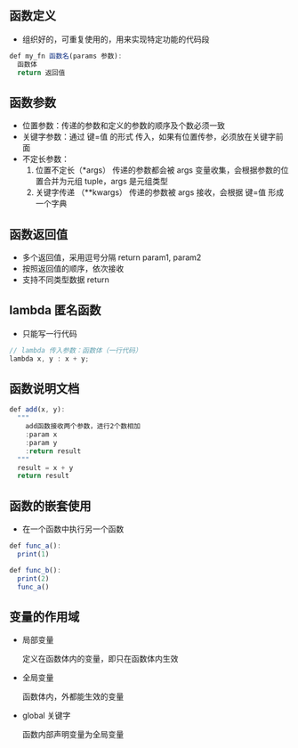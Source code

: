 ## 函数定义

- 组织好的，可重复使用的，用来实现特定功能的代码段

```js
def my_fn 函数名(params 参数):
  函数体
  return 返回值
```

## 函数参数

- 位置参数：传递的参数和定义的参数的顺序及个数必须一致
- 关键字参数：通过 键=值 的形式 传入，如果有位置传参，必须放在关键字前面
- 不定长参数：
  1. 位置不定长（\*args）
     传递的参数都会被 args 变量收集，会根据参数的位置合并为元组 tuple，args 是元组类型
  2. 关键字传递 （\*\*kwargs）
     传递的参数被 args 接收，会根据 键=值 形成一个字典

## 函数返回值

- 多个返回值，采用逗号分隔 return param1, param2
- 按照返回值的顺序，依次接收
- 支持不同类型数据 return

## lambda 匿名函数

- 只能写一行代码

```js
// lambda 传入参数：函数体（一行代码）
lambda x, y : x + y;
```

## 函数说明文档

```js
def add(x, y):
  """
    add函数接收两个参数，进行2个数相加
    :param x
    :param y
    :return result
  """
  result = x + y
  return result
```

## 函数的嵌套使用

- 在一个函数中执行另一个函数

```js
def func_a():
  print(1)

def func_b():
  print(2)
  func_a()
```

## 变量的作用域

- 局部变量

  定义在函数体内的变量，即只在函数体内生效

- 全局变量

  函数体内，外都能生效的变量

- global 关键字

  函数内部声明变量为全局变量
